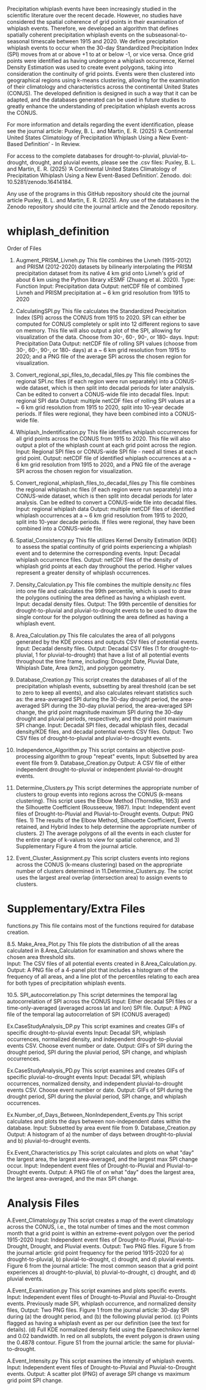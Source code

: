 Precipitation whiplash events have been increasingly studied in the scientific literature over the recent decade. However, no studies have considered the spatial coherence of grid points in their examination of whiplash events. Therefore, we developed an algorithm that defines spatially coherent precipitation whiplash events on the subseasonal-to-seasonal timescale between 1915 and 2020. We define precipitation whiplash events to occur when the 30-day Standardized Precipitation Index (SPI) moves from at or above +1 to at or below -1, or vice versa. Once grid points were identified as having undergone a whiplash occurrence, Kernel Density Estimation was used to create event polygons, taking into consideration the continuity of grid points. Events were then clustered into geographical regions using k-means clustering, allowing for the examination of their climatology and characteristics across the continental United States (CONUS). The developed definition is designed in such a way that it can be adapted, and the databases generated can be used in future studies to greatly enhance the understanding of precipitation whiplash events across the CONUS.

For more information and details regarding the event identification, please see the journal article:  Puxley, B. L. and Martin, E. R. (2025) ‘A Continental United States Climatology of Precipitation Whiplash Using a New Event-Based Definition’ - In Review.

For access to the complete databases for drought-to-pluvial, pluvial-to-drought, drought, and pluvial events, please see the .csv files: Puxley, B. L. and Martin, E. R. (2025) ‘A Continental United States Climatology of Precipitation Whiplash Using a New Event-Based Definition’. Zenodo. doi: 10.5281/zenodo.16414184.

Any use of the programs in this GitHub repository should cite the journal article Puxley, B. L. and Martin, E. R. (2025). Any use of the databases in the Zenodo repository should cite the journal article and the Zenodo repository.

# whiplash_definition

Order of Files
1. Augment_PRISM_Livneh.py
		This file combines the Livneh (1915-2012) and PRISM (2012-2020) datasets by bilinearly interpolating the PRISM precipitation dataset from its native 4 km grid onto Livneh's grid of about 6 km using the Python library xESMF (Zhuang et al. 2020).
		Type: Function
		Input: Precipitation data
		Output: netCDF file of combined Livneh and PRISM precipitation at ~ 6 km grid resolution from 1915 to 2020

2. CalculatingSPI.py
 		This file calculates the Standardized Precipitation Index (SPI) across the CONUS from 1915 to 2020. SPI can either be computed for CONUS completely or split into 12 different regions to save on memory. This file will also output a plot of the SPI, allowing for visualization of the data. Choose from 30-, 60-, 90-, or 180- days.
   		Input: Precipitation Data
		Output: netCDF file of rolling SPI values (choose from 30-, 60-, 90-, or 180- days) at a ~ 6 km grid resolution from 1915 to 2020; and a PNG file of the average SPI across the chosen region for visualization.

3. Convert_regional_spi_files_to_decadal_files.py
   		This file combines the regional SPI.nc files (if each region were run separately) into a CONUS-wide dataset, which is then split into decadal periods for later analysis. Can be edited to convert a CONUS-wide file into decadal files.
   		Input: regional SPI data
		Output: multiple netCDF files of rolling SPI values at a ~ 6 km grid resolution from 1915 to 2020, split into 10-year decade periods. If files were regional, they have been combined into a CONUS-wide file.
  
4. Whiplash_Indentification.py
		This file identifies whiplash occurrences for all grid points across the CONUS from 1915 to 2020. This file will also output a plot of the whiplash count at each grid point across the region.
		Input: Regional SPI files or CONUS-wide SPI file - need all times at each grid point.
		Output: netCDF file of identified whiplash occurrences at a ~ 6 km grid resolution from 1915 to 2020, and a PNG file of the average SPI across the chosen region for visualization.

5. Convert_regional_whiplash_files_to_decadal_files.py
   		This file combines the regional whiplash.nc files (if each region were run separately) into a CONUS-wide dataset, which is then split into decadal periods for later analysis. Can be edited to convert a CONUS-wide file into decadal files.
   		Input: regional whiplash data
		Output: multiple netCDF files of identified whiplash occurrences at a ~ 6 km grid resolution from 1915 to 2020, split into 10-year decade periods. If files were regional, they have been combined into a CONUS-wide file.

6. Spatial_Consistency.py
   		This file utilizes Kernel Density Estimation (KDE) to assess the spatial continuity of grid points experiencing a whiplash event and to determine the corresponding events.
		Input: Decadal whiplash occurrence files.
		Output: netCDF files of the density of whiplash grid points at each day throughout the period. Higher values represent a greater density of whiplash occurrences.

7. Density_Calculation.py
   		This file combines the multiple density.nc files into one file and calculates the 99th percentile, which is used to draw the polygons outlining the area defined as having a whiplash event.
		Input: decadal density files.
		Output: The 99th percentile of densities for drought-to-pluvial and pluvial-to-drought events to be used to draw the single contour for the polygon outlining the area defined as having a whiplash event.
 
8. Area_Calculation.py
		This file calculates the area of all polygons generated by the KDE process and outputs CSV files of potential events.
		Input: Decadal density files.
		Output: Decadal CSV files (1 for drought-to-pluvial, 1 for pluvial-to-drought) that have a list of all potential events throughout the time frame, including: Drought Date, Pluvial Date, Whiplash Date, Area (km2), and polygon geometry. 

9. Database_Creation.py
		This script creates the databases of all of the precipitation whiplash events, subsetting by areal threshold (can be set to zero to keep all events), and also calculates relevant statistics such as: the area-averaged SPI during the 30-day drought period, the area-averaged SPI during the 30-day pluvial period, the area-averaged SPI change, the grid point magnitude maximum SPI during the 30-day drought and pluvial periods, respectively, and the grid point maximum SPI change.
		Input: Decadal SPI files, decadal whiplash files, decadal density/KDE files, and decadal potential events CSV files.
		Output: Two CSV files of drought-to-pluvial and pluvial-to-drought events.

10. Independence_Algorithm.py
		This script contains an objective post-processing algorithm to group "repeat" events,
		Input: Subsetted by area event file from 9. Database_Creation.py
		Output: A CSV file of either independent drought-to-pluvial or independent pluvial-to-drought events.

11. Determine_Clusters.py
    		This script determines the appropriate number of clusters to group events into regions across the CONUS (k-means clustering). This script uses the Elbow Method (Thorndike, 1953) and the Silhouette Coefficient (Rousseeuw, 1987).
		Input: Independent event files of Drought-to-Pluvial and Pluvial-to-Drought events.
		Output: PNG files. 1) The results of the Elbow Method, Silhouette Coefficient, Events retained, and Hybrid Index to help determine the appropriate number of clusters. 2) The average polygons of all the events in each cluster for the entire range of k-values to view for spatial coherence, and 3) Supplementary Figure 4 from the journal article.

12. Event_Cluster_Assignment.py
    		This script clusters events into regions across the CONUS (k-means clustering) based on the appropriate number of clusters determined in 11.Determine_Clusters.py. The script uses the largest areal overlap (intersection area) to assign events to clusters.

# Supplementary/Extra Files
functions.py
	 		This file contains most of the functions required for database creation.

8.5. Make_Area_Plot.py
			This file plots the distribution of all the areas calculated in 8.Area_Calculation for examination and shows where the chosen area threshold sits.   
     		Input: The CSV files of all potential events created in 8.Area_Calculation.py.
			Output: A PNG file of a 4-panel plot that includes a histogram of the frequency of all areas, and a line plot of the percentiles relating to each area for both types of precipitation whiplash events.

10.5. SPI_autocorrelation.py
			This script determines the temporal lag autocorrelation of SPI across the CONUS
			Input: Either decadal SPI files or a time-only-averaged (averaged across lat and lon) SPI file.
   			Output: A PNG file of the temporal lag autocorrelation of SPI (CONUS averaged) 

Ex.CaseStudyAnalysis_DP.py
			This script examines and creates GIFs of specific drought-to-pluvial events
			Input: Decadal SPI, whiplash occurrences, normalized density, and independent drought-to-pluvial events CSV. Choose event number or date.
			Output: GIFs of SPI during the drought period, SPI during the pluvial period, SPI change, and whiplash occurrences.

Ex.CaseStudyAnalysis_PD.py 
				This script examines and creates GIFs of specific pluvial-to-drought events
				Input: Decadal SPI, whiplash occurrences, normalized density, and independent pluvial-to-drought events CSV. Choose event number or date.
				Output: GIFs of SPI during the drought period, SPI during the pluvial period, SPI change, and whiplash occurrences.


Ex.Number_of_Days_Between_NonIndependent_Events.py
			This script calculates and plots the days between non-independent dates within the database.
			Input: Subsetted by area event file from 9. Database_Creation.py
   			Output: A histogram of a) the number of days between drought-to-pluvial and b) pluvial-to-drought events.

Ex.Event_Characteristics.py
			This script calculates and plots on what "day" the largest area, the largest area-averaged, and the largest max SPI change occur. 
			Input: Independent event files of Drought-to-Pluvial and Pluvial-to-Drought events.
			Output: A PNG file of on what "day" does the largest area, the largest area-averaged, and the max SPI change.  

 
# Analysis Files
A.Event_Climatology.py
			This script creates a map of the event climatology across the CONUS, i.e., the total number of times and the most common month that a grid point is within an extreme-event polygon over the period 1915-2020
			Input: Independent event files of Drought-to-Pluvial, Pluvial-to-Drought, Drought, and Pluvial events.
			Output: Two PNG files. Figure 5 from the journal article: grid point frequency for the period 1915-2020 for a) drought-to-pluvial, b) pluvial-to-drought, c) drought, and d) pluvial events. Figure 6 from the journal article: The most common season that a grid point experiences a) drought-to-pluvial, b) pluvial-to-drought, c) drought, and d) pluvial events.

A.Event_Examination.py
			This script examines and plots specific events.
			Input: Independent event files of Drought-to-Pluvial and Pluvial-to-Drought events. Previously made SPI, whiplash occurrence, and normalized density files, 
			Output: Two PNG files. Figure 1 from the journal article: 30-day SPI during (a) the drought period, and (b) the following pluvial period. (c) Points flagged as having a whiplash event as per our definition (see the text for details). (d) Full KDE normalized density field using the Epanechnikov kernel and 0.02 bandwidth. In red on all subplots, the event polygon is drawn using the 0.4878 contour. Figure S1 from the journal article: the same for pluvial-to-drought.

A.Event_Intensity.py
			This script examines the intensity of whiplash events.
			Input: Independent event files of Drought-to-Pluvial and Pluvial-to-Drought events.
			Output: A scatter plot (PNG) of average SPI change vs maximum grid point SPI change.

